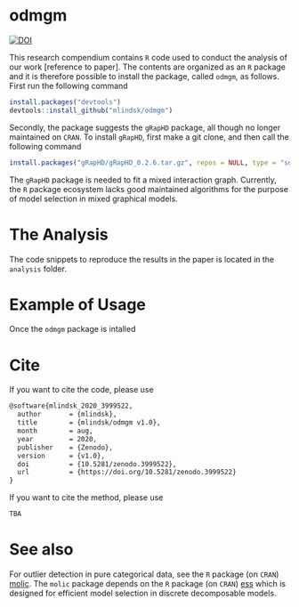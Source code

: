 odmgm
================

<!-- README.md is generated from README.Rmd. Please edit that file -->
[![DOI](https://zenodo.org/badge/290208715.svg)](https://zenodo.org/badge/latestdoi/290208715)

This research compendium contains `R` code used to conduct the analysis of our work \[reference to paper\]. The contents are organized as an `R` package and it is therefore possible to install the package, called `odmgm`, as follows. First run the following command

``` r
install.packages("devtools")
devtools::install_github("mlindsk/odmgm")
```

Secondly, the package suggests the `gRapHD` package, all though no longer maintained on `CRAN`. To install `gRapHD`, first make a git clone, and then call the following command

``` r
install.packages("gRapHD/gRapHD_0.2.6.tar.gz", repos = NULL, type = "source")
```

The `gRapHD` package is needed to fit a mixed interaction graph. Currently, the `R` package ecosystem lacks good maintained algorithms for the purpose of model selection in mixed graphical models.

The Analysis
============

The code snippets to reproduce the results in the paper is located in the `analysis` folder.

Example of Usage
================

Once the `odmgm` package is intalled

Cite
====

If you want to cite the code, please use

``` latex
@software{mlindsk_2020_3999522,
  author       = {mlindsk},
  title        = {mlindsk/odmgm v1.0},
  month        = aug,
  year         = 2020,
  publisher    = {Zenodo},
  version      = {v1.0},
  doi          = {10.5281/zenodo.3999522},
  url          = {https://doi.org/10.5281/zenodo.3999522}
}
```

If you want to cite the method, please use

``` latex
TBA
```

See also
========

For outlier detection in pure categorical data, see the `R` package (on `CRAN`) [molic](https://github.com/mlindsk/molic). The `molic` package depends on the `R` package (on `CRAN`) [ess](https://github.com/mlindsk/ess) which is designed for efficient model selection in discrete decomposable models.

